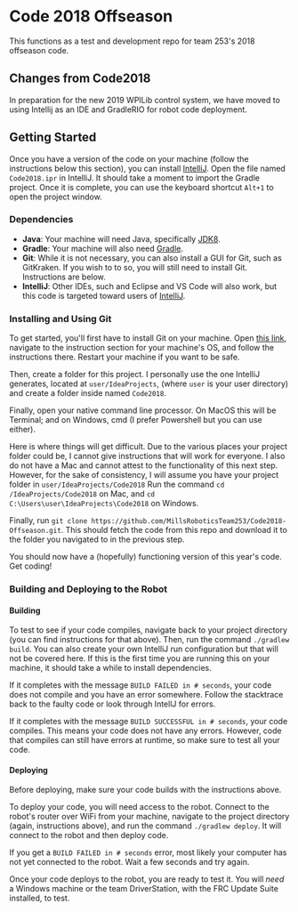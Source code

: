 # Code 2018 Offseason
This functions as a test and development repo for team 253's 2018 offseason code. 

## Changes from Code2018
In preparation for the new 2019 WPILib control system, we have moved to using Intellij as an IDE and GradleRIO for robot code deployment. 

## Getting Started
Once you have a version of the code on your machine (follow the instructions below this section), you can install [IntelliJ](https://www.jetbrains.com/idea/). Open the file named `Code2018.ipr` in IntelliJ. It should take a moment to import the Gradle project. Once it is complete, you can use the keyboard shortcut `Alt+1` to open the project window.

### Dependencies
- **Java**: Your machine will need Java, specifically [JDK8](http://www.oracle.com/technetwork/java/javase/downloads/jdk8-downloads-2133151.html).
- **Gradle**: Your machine will also need [Gradle](https://gradle.org/install/). 
- **Git**: While it is not necessary, you can also install a GUI for Git, such as GitKraken. If you wish to to so, you will still need to install Git. Instructions are below.
- **IntelliJ**: Other IDEs, such and Eclipse and VS Code will also work, but this code is targeted toward users of [IntelliJ](https://www.jetbrains.com/idea/).

### Installing and Using Git
To get started, you'll first have to install Git on your machine. Open [this link](https://git-scm.com/book/en/v2/Getting-Started-Installing-Git), navigate to the instruction section for your machine's OS, and follow the instructions there. Restart your machine if you want to be safe.

Then, create a folder for this project. I personally use the one IntelliJ generates, located at `user/IdeaProjects`, (where `user` is your user directory) and create a folder inside named `Code2018`.

Finally, open your native command line processor. On MacOS this will be Terminal; and on Windows, cmd (I prefer Powershell but you can use either). 

Here is where things will get difficult. Due to the various places your project folder could be, I cannot give instructions that will work for everyone. I also do not have a Mac and cannot attest to the functionality of this next step. However, for the sake of consistency, I will assume you have your project folder in `user/IdeaProjects/Code2018` Run the command `cd /IdeaProjects/Code2018` on Mac, and `cd C:\Users\user\IdeaProjects\Code2018` on Windows.

Finally, run `git clone https://github.com/MillsRoboticsTeam253/Code2018-Offseason.git`. This should fetch the code from this repo and download it to the folder you navigated to in the previous step.

You should now have a (hopefully) functioning version of this year's code. Get coding!

### Building and Deploying to the Robot

#### Building
To test to see if your code compiles, navigate back to your project directory (you can find instructions for that above). Then, run the command `./gradlew build`. You can also create your own IntelliJ run configuration but that will not be covered here. If this is the first time you are running this on your machine, it should take a while to install dependencies. 

If it completes with the message `BUILD FAILED in # seconds`, your code does not compile and you have an error somewhere. Follow the stacktrace back to the faulty code or look through IntellJ for errors.

If it completes with the message `BUILD SUCCESSFUL in # seconds`, your code compiles. This means your code does not have any errors. However, code that compiles can still have errors at runtime, so make sure to test all your code.

#### Deploying
Before deploying, make sure your code builds with the instructions above.

To deploy your code, you will need access to the robot. Connect to the robot's router over WiFi from your machine, navigate to the project directory (again, instructions above), and run the command `./gradlew deploy`. It will connect to the robot and then deploy code. 

If you get a `BUILD FAILED in # seconds` error, most likely your computer has not yet connected to the robot. Wait a few seconds and try again. 

Once your code deploys to the robot, you are ready to test it. You will *need* a Windows machine or the team DriverStation, with the FRC Update Suite installed, to test.
